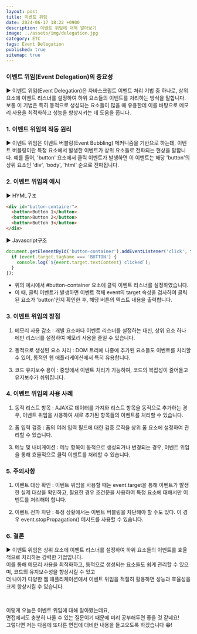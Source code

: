 ```yaml
---
layout: post
title: 이벤트 위임
date: 2024-06-17 18:22 +0900
description: 이벤트 위임에 대해 알아보기
image: ../assets/img/delegation.jpg
category: ETC
tags: Event Delegation
published: true
sitemap: true
---
```


### 이벤트 위임(Event Delegation)의 중요성

▶ 이벤트 위임(Event Delegation)은 자바스크립트 이벤트 처리 기법 중 하나로, 상위 요소에 이벤트 리스너를 설정하여 하위 요소들의 이벤트를 처리하는 방식을 말합니다.
보통 이 기법은 특히 동적으로 생성되는 요소들이 많을 때 유용한데 이를 바탕으로 메모리 사용을 최적화하고 성능을 향상시키는 데 도움을 줍니다.

### 1. 이벤트 위임의 작동 원리

▶ 이벤트 위임은 이벤트 버블링(Event Bubbling) 메커니즘을 기반으로 하는데, 이벤트 버블링이란 특정 요소에서 발생한 이벤트가 상위 요소들로 전파되는 현상을 말합니다.
예를 들어, 'button' 요소에서 클릭 이벤트가 발생하면 이 이벤트는 해당 'button'의 상위 요소인 'div', 'body', 'html' 순으로 전파됩니다.

### 2. 이벤트 위임의 예시

▶ HYML구조

````html
<div id="button-container">
  <button>Button 1</button>
  <button>Button 2</button>
  <button>Button 3</button>
</div>
````

▶ Javascript구조

````javascript
document.getElementById('button-container').addEventListener('click', function(event) {
  if (event.target.tagName === 'BUTTON') {
    console.log(`${event.target.textContent} clicked`);
  }
});
````

- 위의 예시에서 #button-container 요소에 클릭 이벤트 리스너를 설정하였습니다.
- 이 때, 클릭 이벤트가 발생하면 이벤트 객체 event의 target 속성을 검사하여 클릭된 요소가 'button'인지 확인한 후, 해당 버튼의 텍스트 내용을 출력합니다.

### 3. 이벤트 위임의 장점

1. 메모리 사용 감소
: 개별 요소마다 이벤트 리스너를 설정하는 대신, 상위 요소 하나에만 리스너를 설정하여 메모리 사용을 줄일 수 있습니다.

2. 동적으로 생성된 요소 처리
: DOM 트리에 나중에 추가된 요소들도 이벤트를 처리할 수 있어, 동적인 웹 애플리케이션에서 특히 유용합니다.

3. 코드 유지보수 용이
: 중앙에서 이벤트 처리가 가능하여, 코드의 복잡성이 줄어들고 유지보수가 쉬워집니다.

### 4. 이벤트 위임의 사용 사례

1. 동적 리스트 항목
: AJAX로 데이터를 가져와 리스트 항목을 동적으로 추가하는 경우, 이벤트 위임을 사용하여 새로 추가된 항목들의 이벤트를 처리할 수 있습니다.

2. 폼 입력 검증
: 폼의 여러 입력 필드에 대한 검증 로직을 상위 폼 요소에 설정하여 관리할 수 있습니다.

3. 메뉴 및 내비게이션
: 메뉴 항목이 동적으로 생성되거나 변경되는 경우, 이벤트 위임을 통해 효율적으로 클릭 이벤트를 처리할 수 있습니다.

### 5. 주의사항

1. 이벤트 대상 확인
: 이벤트 위임을 사용할 때는 event.target을 통해 이벤트가 발생한 실제 대상을 확인하고, 필요한 경우 조건문을 사용하여 특정 요소에 대해서만 이벤트를 처리해야 합니다.

2. 이벤트 전파 차단
: 특정 상황에서는 이벤트 버블링을 차단해야 할 수도 있다. 이 경우 event.stopPropagation() 메서드를 사용할 수 있습니다.

### 6. 결론

▶ 이벤트 위임은 상위 요소에 이벤트 리스너를 설정하여 하위 요소들의 이벤트를 효율적으로 처리하는 강력한 기법입니다.<br>
이를 통해 메모리 사용을 최적화하고, 동적으로 생성되는 요소들도 쉽게 관리할 수 있으며, 코드의 유지보수성을 향상시킬 수 있고<br>
더 나아가 다양한 웹 애플리케이션에서 이벤트 위임을 적절히 활용하면 성능과 효율성을 크게 향상시킬 수 있습니다.

<br>

이렇게 오늘은 이벤트 위임에 대해 알아봤는데요,<br>
면접에서도 충분히 나올 수 있는 질문이기 때문에 미리 공부해두면 좋을 것 같네요!<br>
그렇다면 저는 다음에 또다른 면접에 대비한 내용을 들고오도록 하겠습니다 😁!